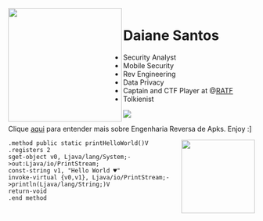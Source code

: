 <img align="left" height="232" src="https://user-images.githubusercontent.com/37185061/113911879-dea00780-97b0-11eb-8ad4-aba49f191c2f.png"/>

# Daiane Santos 

* Security Analyst 
* Mobile Security 
* Rev Engineering 
* Data Privacy 
* Captain and CTF Player at @[RATF](https://twitter.com/RATF_CTFTEAM)
* Tolkienist 

![](https://komarev.com/ghpvc/?username=wh0isdxk&color=ee959e)

Clique [aqui](https://wh0isdxk.github.io/) para entender mais sobre Engenharia Reversa de Apks. Enjoy :] 

<img align="right" height="150" src="https://media.giphy.com/media/SwgDtzpB3XVVowp19v/giphy.gif"/>

    .method public static printHelloWorld()V
    .registers 2
    sget-object v0, Ljava/lang/System;->out:Ljava/io/PrintStream;
    const-string v1, "Hello World ♥"
    invoke-virtual {v0,v1}, Ljava/io/PrintStream;->println(Ljava/lang/String;)V
    return-void
    .end method


